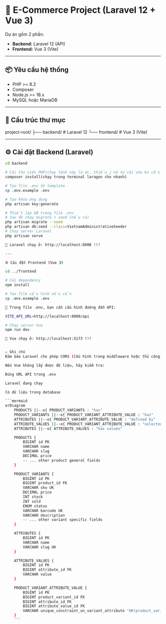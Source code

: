 # 🚀 E-Commerce Project (Laravel 12 + Vue 3)

Dự án gồm 2 phần:
- **Backend:** Laravel 12 (API)
- **Frontend:** Vue 3 (Vite)

---

## 📦 Yêu cầu hệ thống

- PHP >= 8.2
- Composer
- Node.js >= 18.x
- MySQL hoặc MariaDB

---

## 📁 Cấu trúc thư mục

project-root/
├── backend/ # Laravel 12
└── frontend/ # Vue 3 (Vite)

---


## ⚙️ Cài đặt Backend (Laravel)

```bash
cd backend

# Cài thư viện PHP(chạy lệnh này là dc, thiếu j nó tự cài vào ko cần chạy lệnh cài sanctum hôm trước nữa)
composer install(chạy trong terminal laragon cho nhanh)

# Tạo file .env từ template
cp .env.example .env

# Tạo khóa ứng dụng
php artisan key:generate

# Thiết lập DB trong file .env
# Sau đó chạy migrate + seed (nếu có)
php artisan migrate --seed
php artisan db:seed --class=VietnamAdministrativeSeeder
# Chạy server Laravel
php artisan serve

📌 Laravel chạy ở: http://localhost:8000 !!!

---

🌐 Cài đặt Frontend (Vue 3)

cd ../frontend

# Cài dependency
npm install

# Tạo file cấu hình nếu cần
cp .env.example .env

🔧 Trong file .env, bạn cần cấu hình đường dẫn API:

VITE_API_URL=http://localhost:8000/api

# Chạy server Vue 
npm run dev

📌 Vue chạy ở: http://localhost:5173 !!!


⚠️ Ghi chú
Đảm bảo Laravel cho phép CORS (Cấu hình trong middleware hoặc thủ công).

Nếu Vue không lấy được dữ liệu, hãy kiểm tra:

Đúng URL API trong .env

Laravel đang chạy

Có dữ liệu trong database

```mermaid
erDiagram
    PRODUCTS ||--o{ PRODUCT_VARIANTS : "has"
    PRODUCT_VARIANTS ||--o{ PRODUCT_VARIANT_ATTRIBUTE_VALUE : "has"
    ATTRIBUTES ||--o{ PRODUCT_VARIANT_ATTRIBUTE_VALUE : "defined by"
    ATTRIBUTE_VALUES ||--o{ PRODUCT_VARIANT_ATTRIBUTE_VALUE : "selected as"
    ATTRIBUTES ||--o{ ATTRIBUTE_VALUES : "has values"

    PRODUCTS {
        BIGINT id PK
        VARCHAR name
        VARCHAR slug
        DECIMAL price
        -- ... other product general fields
    }

    PRODUCT_VARIANTS {
        BIGINT id PK
        BIGINT product_id FK
        VARCHAR sku UK
        DECIMAL price
        INT stock
        INT sold
        ENUM status
        VARCHAR barcode UK
        VARCHAR description
        -- ... other variant specific fields
    }

    ATTRIBUTES {
        BIGINT id PK
        VARCHAR name
        VARCHAR slug UK
    }

    ATTRIBUTE_VALUES {
        BIGINT id PK
        BIGINT attribute_id FK
        VARCHAR value
    }

    PRODUCT_VARIANT_ATTRIBUTE_VALUE {
        BIGINT id PK
        BIGINT product_variant_id FK
        BIGINT attribute_id FK
        BIGINT attribute_value_id FK
        VARCHAR unique_constraint_on_variant_attribute "UK(product_variant_id, attribute_id)"
    }
    ```
